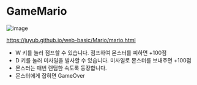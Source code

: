 # GameMario


![image](https://github.com/juyub/web-basic/assets/126839881/55b42437-5e45-4897-9dd6-a81cfdeb41a6)


https://juyub.github.io/web-basic/Mario/mario.html



- W 키를 눌러 점프할 수 있습니다. 점프하여 몬스터를 피하면 +100점
- D 키를 눌러 미사일을 발사할 수 있습니다. 미사일로 몬스터를 보내주면 +100점
- 몬스터는 매번 랜덤한 속도록 등장합니다.
- 몬스터에게 잡히면 GameOver 
